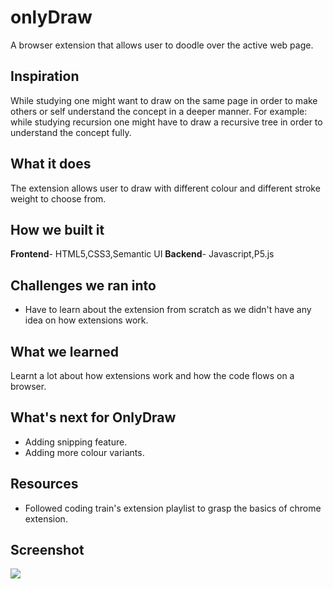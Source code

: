 # onlyDraw
A browser extension that allows user to doodle over the active web page.

## Inspiration
While studying one might want to draw on the same page in order to make others or self understand the concept in a deeper manner. For example: while studying recursion one might have to draw a recursive tree in order to understand the concept fully.

## What it does
The extension allows user to draw with different colour and different stroke weight to choose from.

## How we built it
**Frontend**- HTML5,CSS3,Semantic UI
**Backend**- Javascript,P5.js

## Challenges we ran into
- Have to learn about the extension from scratch as we didn't have any idea on how extensions work.

## What we learned
Learnt a lot about how extensions work and how the code flows on a browser.
## What's next for OnlyDraw
- Adding snipping feature.
- Adding more colour variants.

## Resources
- Followed coding train's extension playlist to grasp the basics of chrome extension.

## Screenshot

![](https://github.com/ritik307/onlyDraw/blob/main/screenshots/display.PNG)

